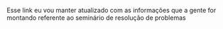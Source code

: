 Esse link eu vou manter atualizado com as informações que a gente for montando referente ao seminário de resolução de problemas